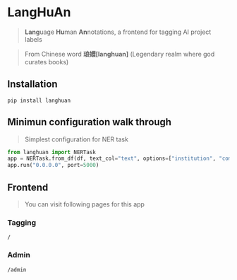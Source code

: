 # LangHuAn
> **Lang**uage **Hu**man **An**notations, a frontend for tagging AI project labels

> From Chinese word **琅嬛[langhuan]** (Legendary realm where god curates books)

## Installation
```shell
pip install langhuan
```

## Minimun configuration walk through
> Simplest configuration for NER task

```python
from langhuan import NERTask
app = NERTask.from_df(df, text_col="text", options=["institution", "company", "name"])
app.run("0.0.0.0", port=5000)
```

## Frontend
> You can visit following pages for this app

### Tagging
```/```

### Admin
```/admin```
